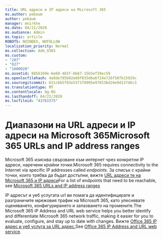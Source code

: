 ```yaml
---
title: URL адреси и IP адреси на Microsoft 365
ms.author: pebaum
author: pebaum
manager: mnirkhe
ms.date: 04/21/2020
ms.audience: Admin
ms.topic: article
ROBOTS: NOINDEX, NOFOLLOW
localization_priority: Normal
ms.collection: Adm_O365
ms.custom:
- "287"
- "827"
- "1600028"
ms.assetid: 6056169e-6e69-4b5f-bb67-15b5ef39ec59
ms.openlocfilehash: 4a8de785b02e60f035d6a6f24e726f58fb15929c
ms.sourcegitcommit: 631cbb5f03e5371f0995e976536d24e9d13746c3
ms.translationtype: MT
ms.contentlocale: bg-BG
ms.lasthandoff: 04/22/2020
ms.locfileid: "43761575"
---
```

# <a name="microsoft-365-urls-and-ip-address-ranges"></a><span data-ttu-id="e061b-102">Диапазони на URL адреси и IP адреси на Microsoft 365</span><span class="sxs-lookup"><span data-stu-id="e061b-102">Microsoft 365 URLs and IP address ranges</span></span>

<span data-ttu-id="e061b-103">Microsoft 365 изисква свързване към интернет чрез конкретни IP адреси, наречени *крайни точки*.</span><span class="sxs-lookup"><span data-stu-id="e061b-103">Microsoft 365 requires connectivity to the Internet via specific IP addresses called *endpoints*.</span></span>
<span data-ttu-id="e061b-104">За списък с крайни точки, които трябва да бъдат достъпни, вижте [URL адреси те на Microsoft 365 и IP адреси](https://docs.microsoft.com/office365/enterprise/urls-and-ip-address-ranges)</span><span class="sxs-lookup"><span data-stu-id="e061b-104">For a list of endpoints that need to be reachable, see [Microsoft 365 URLs and IP address ranges](https://docs.microsoft.com/office365/enterprise/urls-and-ip-address-ranges)</span></span> 

<span data-ttu-id="e061b-105">IP адресът и уеб услугата url ви помага да идентифицирате и разграничите мрежовия трафик на Microsoft 365, като улеснявате оценяването, конфигурирането и запазването на промените.</span><span class="sxs-lookup"><span data-stu-id="e061b-105">The Microsoft 365 IP Address and URL web service helps you better identify and differentiate Microsoft 365 network traffic, making it easier for you to evaluate, configure, and stay up to date with changes.</span></span> <span data-ttu-id="e061b-106">Вижте [Office 365 IP адрес и уеб услуга за URL адрес.](https://docs.microsoft.com/office365/enterprise/office-365-ip-web-service)</span><span class="sxs-lookup"><span data-stu-id="e061b-106">See [Office 365 IP Address and URL web service](https://docs.microsoft.com/office365/enterprise/office-365-ip-web-service).</span></span>